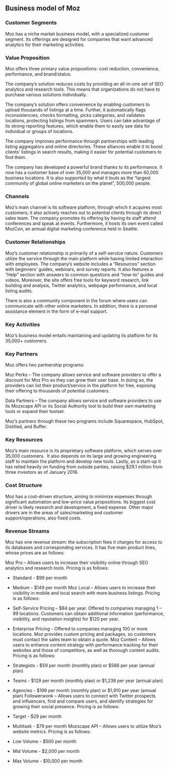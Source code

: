 Business model of Moz
---------------------

 ### Customer Segments

 Moz has a niche market business model, with a specialized customer segment. Its offerings are designed for companies that want advanced analytics for their marketing activities.

 ### Value Proposition

 Moz offers three primary value propositions: cost reduction, convenience, performance, and brand/status.

 The company’s solution reduces costs by providing an all-in-one set of SEO analytics and research tools. This means that organizations do not have to purchase various solutions individually.

 The company’s solution offers convenience by enabling customers to upload thousands of listings at a time. Further, it automatically flags inconsistencies, checks formatting, picks categories, and validates locations, protecting listings from spammers. Users can take advantage of its strong reporting features, which enable them to easily see data for individual or groups of locations.

 The company improves performance through partnerships with leading listing aggregators and online directories. These alliances enable it to boost clients’ listings in search results, making it easier for potential customers to find them.

 The company has developed a powerful brand thanks to its performance. It now has a customer base of over 35,000 and manages more than 60,000 business locations. It is also supported by what it touts as the “largest community of global online marketers on the planet”, 500,000 people.

 ### Channels

 Moz’s main channel is its software platform, through which it acquires most customers; it also actively reaches out to potential clients through its direct sales team. The company promotes its offering by having its staff attend conferences and speak at events. Furthermore, it hosts its own event called MozCon, an annual digital marketing conference held in Seattle.

 ### Customer Relationships

 Moz’s customer relationship is primarily of a self-service nature. Customers utilize the service through the main platform while having limited interaction with employees. The company’s website includes a “Resources” section with beginners’ guides, webinars, and survey reports. It also features a “Help” section with answers to common questions and “how-to” guides and videos. Moreover, the site offers free tools for keyword research, link building and analysis, Twitter analytics, webpage performance, and local listing audits.

 There is also a community component in the forum where users can communicate with other online marketers. In addition, there is a personal assistance element in the form of e-mail support.

 ### Key Activities

 Moz’s business model entails maintaining and updating its platform for its 35,000+ customers.

 ### Key Partners

 Moz offers two partnership programs:

 Moz Perks – The company allows service and software providers to offer a discount for Moz Pro so they can grow their user base. In doing so, the providers can list their product/service in the platform for free, exposing their offering to thousands of potential customers.

 Data Partners – The company allows service and software providers to use its Mozscape API or its Social Authority tool to build their own marketing tools or expand their toolset.

 Moz’s partners through these two programs include Squarespace, HubSpot, Distilled, and Buffer.

 ### Key Resources

 Moz’s main resource is its proprietary software platform, which serves over 35,000 customers.  It also depends on its large and growing engineering staff to maintain the platform and develop new tools. Lastly, as a start-up it has relied heavily on funding from outside parties, raising $29.1 million from three investors as of January 2016.

 ### Cost Structure

 Moz has a cost-driven structure, aiming to minimize expenses through significant automation and low-price value propositions. Its biggest cost driver is likely research and development, a fixed expense. Other major drivers are in the areas of sales/marketing and customer support/operations, also fixed costs.

 ### Revenue Streams

 Moz has one revenue stream: the subscription fees it charges for access to its databases and corresponding services. It has five main product lines, whose prices are as follows:

 Moz Pro – Allows users to increase their visibility online through SEO analytics and research tools. Pricing is as follows:

  * Standard - $99 per month
 * Medium - $149 per month
  Moz Local – Allows users to increase their visibility in mobile and local search with more business listings. Pricing is as follows:

  * Self-Service Pricing – $84 per year. Offered to companies managing 1 – 99 locations. Customers can obtain additional information (performance, visibility, and reputation insights) for $120 per year.
 * Enterprise Pricing - Offered to companies managing 100 or more locations. Moz provides custom pricing and packages, so customers must contact the sales team to obtain a quote.
  Moz Content – Allows users to enhance content strategy with performance tracking for their websites and those of competitors, as well as thorough content audits. Pricing is as follows:

  * Strategists - $59 per month (monthly plan) or $566 per year (annual plan)
 * Teams - $129 per month (monthly plan) or $1,238 per year (annual plan)
 * Agencies - $199 per month (monthly plan) or $1,910 per year (annual plan)
  Followerwonk – Allows users to connect with Twitter prospects and influencers, find and compare users, and identify strategies for growing their social presence. Pricing is as follows:

  * Target - $29 per month
 * Multitask - $79 per month
  Mozscape API – Allows users to utilize Moz’s website metrics. Pricing is as follows:

  * Low Volume - $500 per month
 * Mid Volume - $2,000 per month
 * Max Volume - $10,000 per month